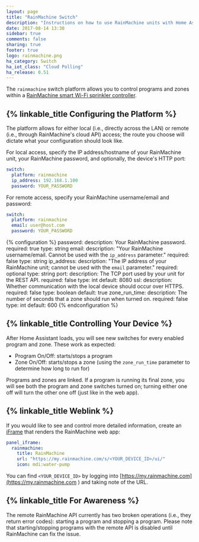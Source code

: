 ```yaml
---
layout: page
title: "RainMachine Switch"
description: "Instructions on how to use RainMachine units with Home Assistant."
date: 2017-08-14 13:30
sidebar: true
comments: false
sharing: true
footer: true
logo: rainmachine.png
ha_category: Switch
ha_iot_class: "Cloud Polling"
ha_release: 0.51
---
```


The `rainmachine` switch platform allows you to control programs and zones within a [RainMachine smart Wi-Fi sprinkler controller](http://www.rainmachine.com/).

## {% linkable_title Configuring the Platform %}

The platform allows for either local (i.e., directly across the LAN) or remote (i.e., through RainMachine's cloud API) access; the route you choose will dictate what your configuration should look like.

For local access, specify the IP address/hostname of your RainMachine unit, your RainMachine password, and optionally, the device's HTTP port:

```yaml
switch:
  platform: rainmachine
  ip_address: 192.168.1.100
  password: YOUR_PASSWORD
```

For remote access, specify your RainMachine username/email and password:

```yaml
switch:
  platform: rainmachine
  email: user@host.com
  password: YOUR_PASSWORD
```

{% configuration %}
password:
  description: Your RainMachine password.
  required: true
  type: string
email:
  description: "Your RainMachine username/email. Cannot be used with the `ip_address` parameter."
  required: false
  type: string
ip_address:
  description: "The IP address of your RainMachine unit; cannot be used with the `email` parameter."
  required: optional
  type: string
port:
  description: The TCP port used by your unit for the REST API.
  required: false
  type: int
  default: 8080
ssl:
  description: Whether communication with the local device should occur over HTTPS.
  required: false
  type: boolean
  default: true
zone_run_time:
  description: The number of seconds that a zone should run when turned on.
  required: false
  type: int
  default: 600
{% endconfiguration %}


## {% linkable_title Controlling Your Device %}

After Home Assistant loads, you will see new switches for every enabled program and zone. These work as expected:

- Program On/Off: starts/stops a program
- Zone On/Off: starts/stops a zone (using the `zone_run_time` parameter to determine how long to run for)

Programs and zones are linked. If a program is running its final zone, you will see both the program and zone switches turned on; turning either one off will turn the other one off (just like in the web app).

## {% linkable_title Weblink %}

If you would like to see and control more detailed information, create an [iFrame](/components/panel_iframe/) that renders the RainMachine web app:

```yaml
panel_iframe:
  rainmachine:
    title: RainMachine
    url: "https://my.rainmachine.com/s/<YOUR_DEVICE_ID>/ui/"
    icon: mdi:water-pump
```

You can find `<YOUR_DEVICE_ID>` by logging into [https://my.rainmachine.com](https://my.rainmachine.com ) and taking note of the URL.

## {% linkable_title For Awareness %}

The remote RainMachine API currently has two broken operations (i.e., they return error codes): starting a program and stopping a program. Please note that starting/stopping programs with the remote API is disabled until RainMachine can fix the issue.
